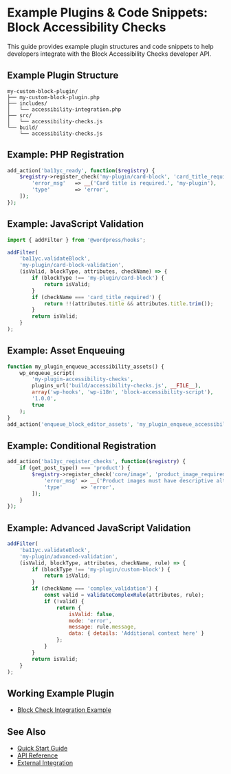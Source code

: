 # Example Plugins & Code Snippets: Block Accessibility Checks

This guide provides example plugin structures and code snippets to help developers integrate with the Block Accessibility Checks developer API.

## Example Plugin Structure

```
my-custom-block-plugin/
├── my-custom-block-plugin.php
├── includes/
│   └── accessibility-integration.php
├── src/
│   └── accessibility-checks.js
└── build/
    └── accessibility-checks.js
```

## Example: PHP Registration

```php
add_action('ba11yc_ready', function($registry) {
    $registry->register_check('my-plugin/card-block', 'card_title_required', [
        'error_msg'   => __('Card title is required.', 'my-plugin'),
        'type'        => 'error',
    ]);
});
```

## Example: JavaScript Validation

```javascript
import { addFilter } from '@wordpress/hooks';

addFilter(
    'ba11yc.validateBlock',
    'my-plugin/card-block-validation',
    (isValid, blockType, attributes, checkName) => {
        if (blockType !== 'my-plugin/card-block') {
            return isValid;
        }
        if (checkName === 'card_title_required') {
            return !!(attributes.title && attributes.title.trim());
        }
        return isValid;
    }
);
```

## Example: Asset Enqueuing

```php
function my_plugin_enqueue_accessibility_assets() {
    wp_enqueue_script(
        'my-plugin-accessibility-checks',
        plugins_url('build/accessibility-checks.js', __FILE__),
        array('wp-hooks', 'wp-i18n', 'block-accessibility-script'),
        '1.0.0',
        true
    );
}
add_action('enqueue_block_editor_assets', 'my_plugin_enqueue_accessibility_assets');
```

## Example: Conditional Registration

```php
add_action('ba11yc_register_checks', function($registry) {
    if (get_post_type() === 'product') {
        $registry->register_check('core/image', 'product_image_requirements', [
            'error_msg' => __('Product images must have descriptive alt text.', 'my-plugin'),
            'type'      => 'error',
        ]);
    }
});
```

## Example: Advanced JavaScript Validation

```javascript
addFilter(
    'ba11yc.validateBlock',
    'my-plugin/advanced-validation',
    (isValid, blockType, attributes, checkName, rule) => {
        if (blockType !== 'my-plugin/custom-block') {
            return isValid;
        }
        if (checkName === 'complex_validation') {
            const valid = validateComplexRule(attributes, rule);
            if (!valid) {
                return {
                    isValid: false,
                    mode: 'error',
                    message: rule.message,
                    data: { details: 'Additional context here' }
                };
            }
        }
        return isValid;
    }
);
```

## Working Example Plugin
- [Block Check Integration Example](https://github.com/troychaplin/block-check-integration-example)

## See Also
- [Quick Start Guide](./quick-start.md)
- [API Reference](./api-reference.md)
- [External Integration](./external-integration.md)
